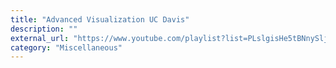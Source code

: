 ```yaml
---
title: "Advanced Visualization UC Davis"
description: ""
external_url: "https://www.youtube.com/playlist?list=PLslgisHe5tBNnySlj9TlL-n-4jNEK-xgi"
category: "Miscellaneous"
---
```

